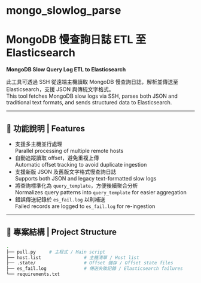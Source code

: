 # mongo_slowlog_parse
# MongoDB 慢查詢日誌 ETL 至 Elasticsearch  
**MongoDB Slow Query Log ETL to Elasticsearch**

此工具可透過 SSH 從遠端主機讀取 MongoDB 慢查詢日誌，解析並傳送至 Elasticsearch，支援 JSON 與傳統文字格式。  
This tool fetches MongoDB slow logs via SSH, parses both JSON and traditional text formats, and sends structured data to Elasticsearch.

---

## 🔧 功能說明 | Features

- 支援多主機並行處理  
  Parallel processing of multiple remote hosts
- 自動追蹤讀取 offset，避免重複上傳  
  Automatic offset tracking to avoid duplicate ingestion
- 支援新版 JSON 及舊版文字格式慢查詢日誌  
  Supports both JSON and legacy text-formatted slow logs
- 將查詢標準化為 `query_template`，方便後續聚合分析  
  Normalizes query patterns into `query_template` for easier aggregation
- 錯誤傳送紀錄於 `es_fail.log` 以利補送  
  Failed records are logged to `es_fail.log` for re-ingestion

---

## 📂 專案結構 | Project Structure

```bash
.
├── pull.py     # 主程式 / Main script
├── host.list                # 主機清單 / Host list
├── .state/                  # Offset 儲存 / Offset state files
├── es_fail.log              # 傳送失敗記錄 / Elasticsearch failures
└── requirements.txt
